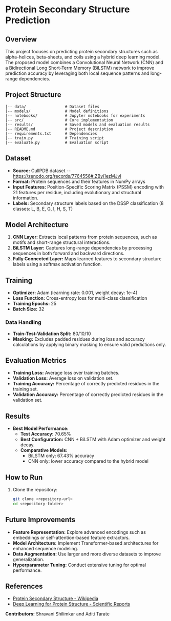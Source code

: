 # Protein Secondary Structure Prediction

## Overview

This project focuses on predicting protein secondary structures such as alpha-helices, beta-sheets, and coils using a hybrid deep learning model. The proposed model combines a Convolutional Neural Network (CNN) and a Bidirectional Long Short-Term Memory (BiLSTM) network to improve prediction accuracy by leveraging both local sequence patterns and long-range dependencies.

## Project Structure

```
|-- data/                 # Dataset files
|-- models/               # Model definitions
|-- notebooks/            # Jupyter notebooks for experiments
|-- src/                  # Core implementation
|-- results/              # Saved models and evaluation results
|-- README.md             # Project description
|-- requirements.txt      # Dependencies
|-- train.py              # Training script
|-- evaluate.py           # Evaluation script
```

## Dataset

- **Source:** CullPDB dataset -- https://zenodo.org/records/7764556#.ZByi1ezMJvI 
- **Format:** Protein sequences and their features in NumPy arrays
- **Input Features:** Position-Specific Scoring Matrix (PSSM) encoding with 21 features per residue, including evolutionary and structural information.
- **Labels:** Secondary structure labels based on the DSSP classification (8 classes: L, B, E, G, I, H, S, T)

## Model Architecture

1. **CNN Layer:** Extracts local patterns from protein sequences, such as motifs and short-range structural interactions.
2. **BiLSTM Layer:** Captures long-range dependencies by processing sequences in both forward and backward directions.
3. **Fully Connected Layer:** Maps learned features to secondary structure labels using a softmax activation function.

## Training

- **Optimizer:** Adam (learning rate: 0.001, weight decay: 1e-4)
- **Loss Function:** Cross-entropy loss for multi-class classification
- **Training Epochs:** 25
- **Batch Size:** 32

### Data Handling

- **Train-Test-Validation Split:** 80/10/10
- **Masking:** Excludes padded residues during loss and accuracy calculations by applying binary masking to ensure valid predictions only.

## Evaluation Metrics

- **Training Loss:** Average loss over training batches.
- **Validation Loss:** Average loss on validation set.
- **Training Accuracy:** Percentage of correctly predicted residues in the training set.
- **Validation Accuracy:** Percentage of correctly predicted residues in the validation set.

## Results

- **Best Model Performance:**
  - **Test Accuracy:** 70.65%
  - **Best Configuration:** CNN + BiLSTM with Adam optimizer and weight decay.
  - **Comparative Models:**
    - BiLSTM only: 67.43% accuracy
    - CNN only: lower accuracy compared to the hybrid model

## How to Run

1. Clone the repository:
   ```bash
   git clone <repository-url>
   cd <repository-folder>

## Future Improvements

- **Feature Representation:** Explore advanced encodings such as embeddings or self-attention-based feature extractors.
- **Model Architecture:** Implement Transformer-based architectures for enhanced sequence modeling.
- **Data Augmentation:** Use larger and more diverse datasets to improve generalization.
- **Hyperparameter Tuning:** Conduct extensive tuning for optimal performance.

## References

- [Protein Secondary Structure - Wikipedia](https://en.wikipedia.org/wiki/Protein_secondary_structure)
- [Deep Learning for Protein Structure - Scientific Reports](https://doi.org/10.1038/srep18962)

**Contributors:** Shravani Shilimkar and Aditi Tarate

